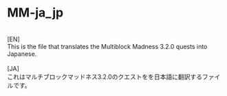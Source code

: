 # MM-ja_jp

<br>[EN]
<br>This is the file that translates the Multiblock Madness 3.2.0 quests into Japanese.
<br>
<br>[JA]
<br>これはマルチブロックマッドネス3.2.0のクエストをを日本語に翻訳するファイルです。
